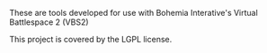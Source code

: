 These are tools developed for use with Bohemia Interative's Virtual Battlespace 2 (VBS2)

This project is covered by the LGPL license.
